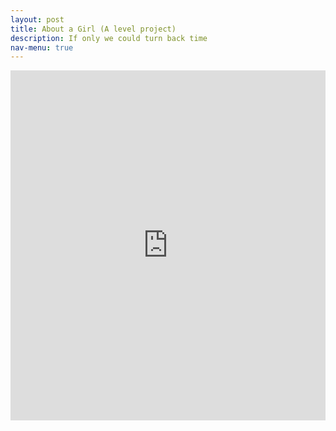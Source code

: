 ```yaml
---
layout: post
title: About a Girl (A level project)
description: If only we could turn back time
nav-menu: true
---
```


<iframe width="100%" height="560" position="absolute" src="https://www.youtube.com/watch?v=vH3aGaYDwl0" frameborder="0" allowfullscreen></iframe>

